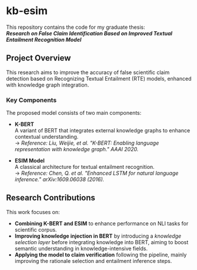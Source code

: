 # kb-esim

This repository contains the code for my graduate thesis:  
**_Research on False Claim Identification Based on Improved Textual Entailment Recognition Model_**


## Project Overview

This research aims to improve the accuracy of false scientific claim detection based on Recognizing Textual Entailment (RTE) models, enhanced with knowledge graph integration.

### Key Components

The proposed model consists of two main components:

- **K-BERT**  
  A variant of BERT that integrates external knowledge graphs to enhance contextual understanding.  
  → *Reference: Liu, Weijie, et al. "K-BERT: Enabling language representation with knowledge graph." AAAI 2020.*

- **ESIM Model**  
  A classical architecture for textual entailment recognition.  
  → *Reference: Chen, Q. et al. "Enhanced LSTM for natural language inference." arXiv:1609.06038 (2016).*


## Research Contributions

This work focuses on:

- **Combining K-BERT and ESIM** to enhance performance on NLI tasks for scientific corpus.
- **Improving knowledge injection in BERT** by introducing a *knowledge selection layer* before integrating knowledge into BERT, aiming to boost semantic understanding in knowledge-intensive fields.
- **Applying the model to claim verification** following the pipeline, mainly improving the rationale selection and entailment inference steps.

